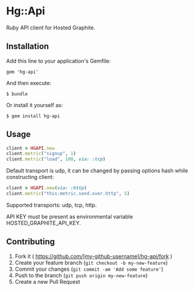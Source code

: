 # Hg::Api

Ruby API client for Hosted Graphite.

## Installation

Add this line to your application's Gemfile:

    gem 'hg-api'

And then execute:

    $ bundle

Or install it yourself as:

    $ gem install hg-api

## Usage

```ruby
client = HGAPI.new
client.metric("signup", 1)
client.metric("load", 100, via: :tcp)
```

Default transport is udp, it can be changed by passing options hash while
constructing client:

```ruby
client = HGAPI.new(via: :http)
client.metric("this.metric.send.over.http", 5)
```

Supported transports: udp, tcp, http.

API KEY must be present as environmental variable HOSTED_GRAPHITE_API_KEY.

## Contributing

1. Fork it ( https://github.com/[my-github-username]/hg-api/fork )
2. Create your feature branch (`git checkout -b my-new-feature`)
3. Commit your changes (`git commit -am 'Add some feature'`)
4. Push to the branch (`git push origin my-new-feature`)
5. Create a new Pull Request

